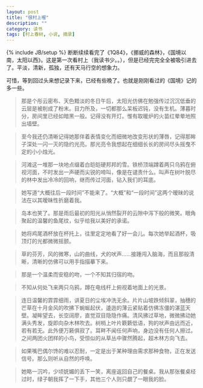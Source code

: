 ```yaml
---
layout: post
title: "很村上喔"
description: ""
category: 读书
tags: [村上春树, 小说, 摘录]
---
```

{% include JB/setup %}
断断续续看完了《1Q84》，《挪威的森林》，《国境以南，太阳以西》。这是第一次看村上（我读书少。。），但是已经完完全全被吸引进去了。平淡，清新，孤独，还有天马行空的想象力。

可惜，等到回过头来想记录下来，已经有些晚了。也就是刚刚看过的《国境》记的多一些。

> 那是个彤云密布、天色黯淡的冬日午后，太阳光仿佛在勉强传过沉沉低垂的云层是被削成了粉末。目力所及，一切都那么呆板迟钝，没有生机。薄暮时分，房间里已经如暗黑一般。记得没有开灯。惟有取暖炉的火苗红晕晕地照出墙壁。

> 至今我还仍清晰记得她那伴着表情变化而细微地改变形状的薄唇，记得那眸子深处一闪一灭的隐约光亮。那光亮令我想起在细细长长的房间尽头摇曳不定的小小烛光。

> 河滩这一堆那一块地点缀着白皑皑硬邦邦的雪。铁桥顶端蹲着两只乌鸦在俯视河面，不时发出一声硬而尖锐的啼叫，像是在谴责什么。叫声在树叶脱尽的林中发出冷冷的回响，继而传过河面，钻入我们的耳底。

> 她写道“大概往后一段时间”不能来了。“大概”和“一段时间”这两个暧昧的说法在以其暧昧性折磨着我。

> 岛本也笑了。那是雨后最初的阳光从悄然裂开的云隙中泻下般的微笑。眼角聚起的温馨的鱼尾纹，似乎给我以美好的承诺。

> 她将鸡尾酒杯放在杯托上，往里定定地看了好一会儿。每次她举起酒杯，吸顶灯的光都微微摇颤。

> 草的芬芳，风的微寒，山的曲线，犬的吠声……接踵闯入脑海，而且那般清晰，清晰的仿佛可以用手指描摹下来。

> 那是一个温柔而安稳的吻，一个不知其归宿的吻。

> 不知从何处飞来两只乌鸦，蹲在电线杆上俯视着地面上的光景。

> 连日温馨的霏霏细雨，讲夏日的尘埃冲洗无余。片片山坡跌倾斜翠，抽穗的芒草在十月金风的吹拂下蜿蜒起伏，逶迤的薄云紧贴着仿佛冻僵的湛蓝天壁。凝眸望去，长空阔廖，直觉双目隐隐作痛。清风拂过草地，微微拂动她满头秀发，旋即向杂木林吹去。树梢上叶片簌簌低语，狗的吠声由远而近，若有若无。此外便万籁俱寂了。耳畔不闻任何声响，身边没有任何人擦过。之间两团火团样的小鸟，受惊似的从草丛中骤然腾起，超木林方向飞去。

> 如果嘴巴偶尔馋的难以忍耐，一定是出于某种理由需求那种食物，正在发送信号。那么则听从自然的呼唤。

> 她略一沉吟，少顷妩媚的丢下一笑，离座返回自己的餐桌。我从那张餐桌经过时，绿子朝我挥了一下手，其他三个人则只覷了一眼我的脸。  
